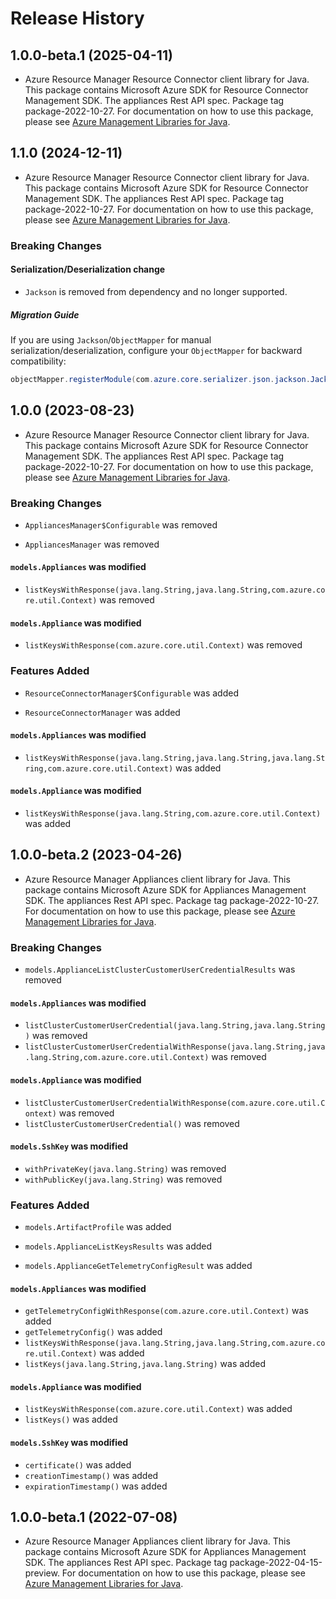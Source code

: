 # Release History

## 1.0.0-beta.1 (2025-04-11)

- Azure Resource Manager Resource Connector client library for Java. This package contains Microsoft Azure SDK for Resource Connector Management SDK. The appliances Rest API spec. Package tag package-2022-10-27. For documentation on how to use this package, please see [Azure Management Libraries for Java](https://aka.ms/azsdk/java/mgmt).

## 1.1.0 (2024-12-11)

- Azure Resource Manager Resource Connector client library for Java. This package contains Microsoft Azure SDK for Resource Connector Management SDK. The appliances Rest API spec. Package tag package-2022-10-27. For documentation on how to use this package, please see [Azure Management Libraries for Java](https://aka.ms/azsdk/java/mgmt).

### Breaking Changes

#### Serialization/Deserialization change

- `Jackson` is removed from dependency and no longer supported.

##### Migration Guide

If you are using `Jackson`/`ObjectMapper` for manual serialization/deserialization, configure your `ObjectMapper` for backward compatibility:
```java
objectMapper.registerModule(com.azure.core.serializer.json.jackson.JacksonJsonProvider.getJsonSerializableDatabindModule());
```

## 1.0.0 (2023-08-23)

- Azure Resource Manager Resource Connector client library for Java. This package contains Microsoft Azure SDK for Resource Connector Management SDK. The appliances Rest API spec. Package tag package-2022-10-27. For documentation on how to use this package, please see [Azure Management Libraries for Java](https://aka.ms/azsdk/java/mgmt).

### Breaking Changes

* `AppliancesManager$Configurable` was removed

* `AppliancesManager` was removed

#### `models.Appliances` was modified

* `listKeysWithResponse(java.lang.String,java.lang.String,com.azure.core.util.Context)` was removed

#### `models.Appliance` was modified

* `listKeysWithResponse(com.azure.core.util.Context)` was removed

### Features Added

* `ResourceConnectorManager$Configurable` was added

* `ResourceConnectorManager` was added

#### `models.Appliances` was modified

* `listKeysWithResponse(java.lang.String,java.lang.String,java.lang.String,com.azure.core.util.Context)` was added

#### `models.Appliance` was modified

* `listKeysWithResponse(java.lang.String,com.azure.core.util.Context)` was added

## 1.0.0-beta.2 (2023-04-26)

- Azure Resource Manager Appliances client library for Java. This package contains Microsoft Azure SDK for Appliances Management SDK. The appliances Rest API spec. Package tag package-2022-10-27. For documentation on how to use this package, please see [Azure Management Libraries for Java](https://aka.ms/azsdk/java/mgmt).

### Breaking Changes

* `models.ApplianceListClusterCustomerUserCredentialResults` was removed

#### `models.Appliances` was modified

* `listClusterCustomerUserCredential(java.lang.String,java.lang.String)` was removed
* `listClusterCustomerUserCredentialWithResponse(java.lang.String,java.lang.String,com.azure.core.util.Context)` was removed

#### `models.Appliance` was modified

* `listClusterCustomerUserCredentialWithResponse(com.azure.core.util.Context)` was removed
* `listClusterCustomerUserCredential()` was removed

#### `models.SshKey` was modified

* `withPrivateKey(java.lang.String)` was removed
* `withPublicKey(java.lang.String)` was removed

### Features Added

* `models.ArtifactProfile` was added

* `models.ApplianceListKeysResults` was added

* `models.ApplianceGetTelemetryConfigResult` was added

#### `models.Appliances` was modified

* `getTelemetryConfigWithResponse(com.azure.core.util.Context)` was added
* `getTelemetryConfig()` was added
* `listKeysWithResponse(java.lang.String,java.lang.String,com.azure.core.util.Context)` was added
* `listKeys(java.lang.String,java.lang.String)` was added

#### `models.Appliance` was modified

* `listKeysWithResponse(com.azure.core.util.Context)` was added
* `listKeys()` was added

#### `models.SshKey` was modified

* `certificate()` was added
* `creationTimestamp()` was added
* `expirationTimestamp()` was added

## 1.0.0-beta.1 (2022-07-08)

- Azure Resource Manager Appliances client library for Java. This package contains Microsoft Azure SDK for Appliances Management SDK. The appliances Rest API spec. Package tag package-2022-04-15-preview. For documentation on how to use this package, please see [Azure Management Libraries for Java](https://aka.ms/azsdk/java/mgmt).
